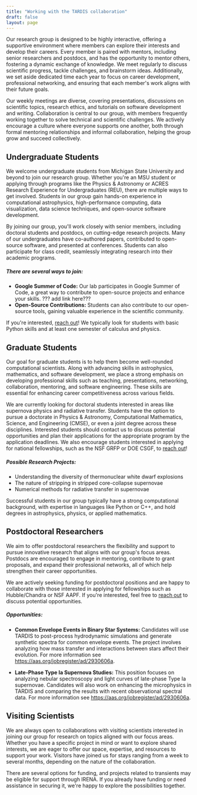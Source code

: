 ```yaml
---
title: "Working with the TARDIS collaboration"
draft: false
layout: page
---
```


Our research group is designed to be highly interactive, offering a supportive environment where members can explore their interests and develop their careers. Every member is paired with mentors, including senior researchers and postdocs, and has the opportunity to mentor others, fostering a dynamic exchange of knowledge. We meet regularly to discuss scientific progress, tackle challenges, and brainstorm ideas. Additionally, we set aside dedicated time each year to focus on career development, professional networking, and ensuring that each member's work aligns with their future goals.

Our weekly meetings are diverse, covering presentations, discussions on scientific topics, research ethics, and tutorials on software development and writing. Collaboration is central to our group, with members frequently working together to solve technical and scientific challenges. We actively encourage a culture where everyone supports one another, both through formal mentoring relationships and informal collaboration, helping the group grow and succeed collectively.

## Undergraduate Students

We welcome undergraduate students from Michigan State University and beyond to join our research group. Whether you're an MSU student or applying through programs like the Physics & Astronomy or ACRES Research Experience for Undergraduates (REU), there are multiple ways to get involved. Students in our group gain hands-on experience in computational astrophysics, high-performance computing, data visualization, data science techniques, and open-source software development.

By joining our group, you'll work closely with senior members, including doctoral students and postdocs, on cutting-edge research projects. Many of our undergraduates have co-authored papers, contributed to open-source software, and presented at conferences. Students can also participate for class credit, seamlessly integrating research into their academic programs.

##### There are several ways to join:

- **Google Summer of Code:** Our lab participates in Google Summer of Code, a great way to contribute to open-source projects and enhance your skills. ??? add link here???
- **Open-Source Contributions:** Students can also contribute to our open-source tools, gaining valuable experience in the scientific community.

If you're interested, [reach out](#)! We typically look for students with basic Python skills and at least one semester of calculus and physics.

## Graduate Students

Our goal for graduate students is to help them become well-rounded computational scientists. Along with advancing skills in astrophysics, mathematics, and software development, we place a strong emphasis on developing professional skills such as teaching, presentations, networking, collaboration, mentoring, and software engineering. These skills are essential for enhancing career competitiveness across various fields.

We are currently looking for doctoral students interested in areas like supernova physics and radiative transfer. Students have the option to pursue a doctorate in Physics & Astronomy, Computational Mathematics, Science, and Engineering (CMSE), or even a joint degree across these disciplines. Interested students should contact us to discuss potential opportunities and plan their applications for the appropriate program by the application deadlines. We also encourage students interested in applying for national fellowships, such as the NSF GRFP or DOE CSGF, to [reach out](#)!

##### Possible Research Projects:
- Understanding the diversity of thermonuclear white dwarf explosions
- The nature of stripping in stripped core-collapse supernovae
- Numerical methods for radiative transfer in supernovae

Successful students in our group typically have a strong computational background, with expertise in languages like Python or C++, and hold degrees in astrophysics, physics, or applied mathematics.

## Postdoctoral Researchers

We aim to offer postdoctoral researchers the flexibility and support to pursue innovative research that aligns with our group's focus areas. Postdocs are encouraged to engage in mentoring, contribute to grant proposals, and expand their professional networks, all of which help strengthen their career opportunities.

We are actively seeking funding for postdoctoral positions and are happy to collaborate with those interested in applying for fellowships such as Hubble/Chandra or NSF AAPF. If you're interested, feel free to [reach out](#) to discuss potential opportunities.

##### Opportunities:
- **Common Envelope Events in Binary Star Systems:** Candidates will use TARDIS to post-process hydrodynamic simulations and generate synthetic spectra for common envelope events. The project involves analyzing how mass transfer and interactions between stars affect their evolution. For more information see https://aas.org/jobregister/ad/2930606a.

- **Late-Phase Type Ia Supernova Studies:** This position focuses on analyzing nebular spectroscopy and light curves of late-phase Type Ia supernovae. Candidates will also work on enhancing the microphysics in TARDIS and comparing the results with recent observational spectral data. For more information see https://aas.org/jobregister/ad/2930606a.


## Visiting Scientists

We are always open to collaborations with visiting scientists interested in joining our group for research on topics aligned with our focus areas. Whether you have a specific project in mind or want to explore shared interests, we are eager to offer our space, expertise, and resources to support your work. Visitors have joined us for stays ranging from a week to several months, depending on the nature of the collaboration.

There are several options for funding, and projects related to transients may be eligible for support through IRENA. If you already have funding or need assistance in securing it, we're happy to explore the possibilities together.